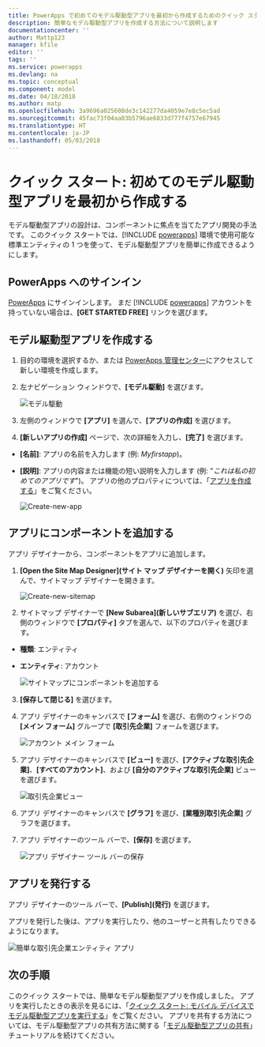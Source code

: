 ```yaml
---
title: PowerApps で初めてのモデル駆動型アプリを最初から作成するためのクイック スタート | Microsoft Docs
description: 簡単なモデル駆動型アプリを作成する方法について説明します
documentationcenter: ''
author: Mattp123
manager: kfile
editor: ''
tags: ''
ms.service: powerapps
ms.devlang: na
ms.topic: conceptual
ms.component: model
ms.date: 04/18/2018
ms.author: matp
ms.openlocfilehash: 3a9696a025608de3c142277da4059e7e8c5ec5ad
ms.sourcegitcommit: 45fac73f04aa03b5796ae6833d777f4757e67945
ms.translationtype: HT
ms.contentlocale: ja-JP
ms.lasthandoff: 05/03/2018
---
```

# <a name="quickstart-build-your-first-model-driven-app-from-scratch"></a>クイック スタート: 初めてのモデル駆動型アプリを最初から作成する
モデル駆動型アプリの設計は、コンポーネントに焦点を当てたアプリ開発の手法です。 このクイック スタートでは、[!INCLUDE [powerapps](../../includes/powerapps.md)] 環境で使用可能な標準エンティティの 1 つを使って、モデル駆動型アプリを簡単に作成できるようにします。 

## <a name="sign-in-to-powerapps"></a>PowerApps へのサインイン
[PowerApps](https://web.powerapps.microsoft.com/) にサインインします。 まだ [!INCLUDE [powerapps](../../includes/powerapps.md)] アカウントを持っていない場合は、**[GET STARTED FREE]** リンクを選びます。 

## <a name="create-your-model-driven-app"></a>モデル駆動型アプリを作成する

1.  目的の環境を選択するか、または [PowerApps 管理センター](https://admin.powerapps.microsoft.com/)にアクセスして新しい環境を作成します。
2.  左ナビゲーション ウィンドウで、**[モデル駆動]** を選びます。 

    ![モデル駆動](media/build-first-model-driven-app/choose-design-mode.png)

3. 左側のウィンドウで **[アプリ]** を選んで、**[アプリの作成]** を選びます。

4.  **[新しいアプリの作成]** ページで、次の詳細を入力し、**[完了]** を選びます。 
  - **[名前]**: アプリの名前を入力します (例: *Myfirstapp*)。 
  - **[説明]**: アプリの内容または機能の短い説明を入力します (例: "*これは私の初めてのアプリです*")。
アプリの他のプロパティについては、「[アプリを作成する](https://docs.microsoft.com/dynamics365/customer-engagement/customize/create-edit-app#create-an-app)」をご覧ください。
 
    ![Create-new-app](media/build-first-model-driven-app/create-new-app.png)

## <a name="add-components-to-your-app"></a>アプリにコンポーネントを追加する
アプリ デザイナーから、コンポーネントをアプリに追加します。
1.  **[Open the Site Map Designer]\(サイト マップ デザイナーを開く\)** 矢印を選んで、サイトマップ デザイナーを開きます。 

    ![Create-new-sitemap](media/build-first-model-driven-app/new-sitemap.png)

2.  サイトマップ デザイナーで **[New Subarea]\(新しいサブエリア\)** を選び、右側のウィンドウで **[プロパティ]** タブを選んで、以下のプロパティを選びます。
  - **種類**: エンティティ
  - **エンティティ**: アカウント

    ![サイトマップにコンポーネントを追加する](media/build-first-model-driven-app/sitemap.png)

3.  **[保存して閉じる]** を選びます。
4.  アプリ デザイナーのキャンバスで **[フォーム]** を選び、右側のウィンドウの **[メイン フォーム]** グループで **[取引先企業]** フォームを選びます。

    ![アカウント メイン フォーム](media/build-first-model-driven-app/main-form.png)

5.  アプリ デザイナーのキャンバスで **[ビュー]** を選び、**[アクティブな取引先企業]**、**[すべてのアカウント]**、および **[自分のアクティブな取引先企業]** ビューを選びます。

    ![取引先企業ビュー](media/build-first-model-driven-app/views.png)

6. アプリ デザイナーのキャンバスで **[グラフ]** を選び、**[業種別取引先企業]** グラフを選びます。
7. アプリ デザイナーのツール バーで、**[保存]** を選びます。

    ![アプリ デザイナー ツール バーの保存](media/build-first-model-driven-app/app-designer-toolbar.png)
 
<!-- ##  Validate your app
This step checks for component dependencies that are required for the app to work, but haven't yet been added to the app. 

1. On the app designer canvas, select the component that indicates a dependency, such as the **Forms** component. Then, on the right-pane select the **Required** tab, expand **Entity Dependencies** and then select all required dependencies. 

    ![Add dependencies](media/build-first-model-driven-app/resolve-dependencies.png)

2. Select **Add Dependencies**.
3. On the app designer toolbar, select **Save**.  -->

## <a name="publish-your-app"></a>アプリを発行する
アプリ デザイナーのツール バーで、**[Publish]\(発行\)** を選びます。

アプリを発行した後は、アプリを実行したり、他のユーザーと共有したりできるようになります。

![簡単な取引先企業エンティティ アプリ](media/build-first-model-driven-app/accounts-quickstart-app.png)

## <a name="next-steps"></a>次の手順
このクイック スタートでは、簡単なモデル駆動型アプリを作成しました。 アプリを実行したときの表示を見るには、「[クイック スタート: モバイル デバイスでモデル駆動型アプリを実行する](../../user/run-app-client-model-driven.md)」をご覧ください。
アプリを共有する方法については、モデル駆動型アプリの共有方法に関する「[モデル駆動型アプリの共有](share-model-driven-app.md)」チュートリアルを続けてください。

